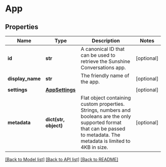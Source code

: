 # App

## Properties
Name | Type | Description | Notes
------------ | ------------- | ------------- | -------------
**id** | **str** | A canonical ID that can be used to retrieve the Sunshine Conversations app. | [optional] 
**display_name** | **str** | The friendly name of the app. | [optional] 
**settings** | [**AppSettings**](AppSettings.md) |  | [optional] 
**metadata** | **dict(str, object)** | Flat object containing custom properties. Strings, numbers and booleans  are the only supported format that can be passed to metadata. The metadata is limited to 4KB in size.  | [optional] 

[[Back to Model list]](../README.md#documentation-for-models) [[Back to API list]](../README.md#documentation-for-api-endpoints) [[Back to README]](../README.md)


